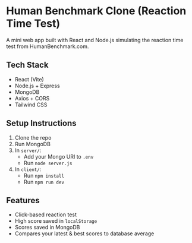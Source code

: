 # Human Benchmark Clone (Reaction Time Test)

A mini web app built with React and Node.js simulating the reaction time test from HumanBenchmark.com.

## Tech Stack

- React (Vite)
- Node.js + Express
- MongoDB
- Axios + CORS
- Tailwind CSS

## Setup Instructions

1. Clone the repo
2. Run MongoDB
3. In `server/`:
   - Add your Mongo URI to `.env`
   - Run `node server.js`
4. In `client/`:
   - Run `npm install`
   - Run `npm run dev`

## Features

- Click-based reaction test
- High score saved in `localStorage`
- Scores saved in MongoDB
- Compares your latest & best scores to database average
